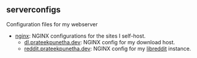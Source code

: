 ## serverconfigs

Configuration files for my webserver

- [nginx](nginx): NGINX configurations for the sites I self-host.
  - [dl.prateekpunetha.dev](nginx/dl.prateekpunetha.dev): NGINX config for my download host.
  - [reddit.prateekpunetha.dev](nginx/libreddit/reddit.prateekpunetha.dev): NGINX config for my [libreddit](https://github.com/spikecodes/libreddit) instance.

